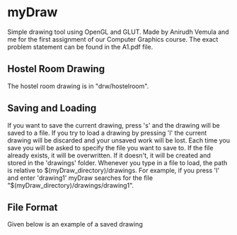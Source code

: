 myDraw
======

Simple drawing tool using OpenGL and GLUT. Made by Anirudh Vemula and me for the first assignment of our Computer Graphics course. The exact problem statement can be found in the A1.pdf file.

Hostel Room Drawing
-------------------

The hostel room drawing is in "drw/hostelroom".


Saving and Loading
------------------

If you want to save the current drawing, press 's' and the drawing will be saved to a file. If you try to load a drawing by pressing 'l' the current drawing will be discarded and your unsaved work will be lost. Each time you save you will be asked to specify the file you want to save to. If the file already exists, it will be overwritten. If it doesn't, it will be created and stored in the 'drawings' folder. Whenever you type in a file to load, the path is relative to $(myDraw_directory)/drawings. For example, if you press 'l' and enter 'drawing1' myDraw searches for the file "$(myDraw_directory)/drawings/drawing1".

File Format
-----------

Given below is an example of a saved drawing